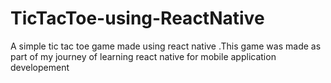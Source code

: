 # TicTacToe-using-ReactNative
A simple tic tac toe game made using react native .This game was made as part of my journey of learning  react native for mobile application developement 

